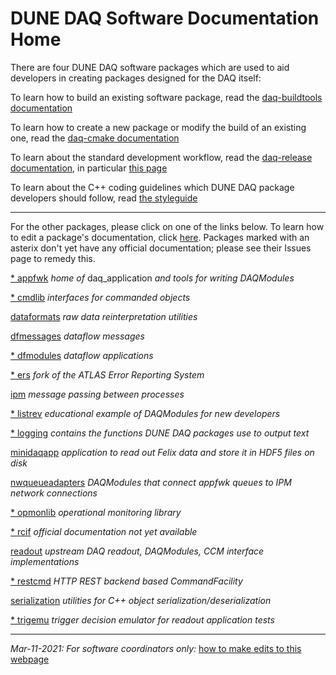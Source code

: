 # DUNE DAQ Software Documentation Home

There are four DUNE DAQ software packages which are used to aid
developers in creating packages designed for the DAQ itself:

To learn how to build an existing software package, read the [daq-buildtools documentation](packages/daq-buildtools/README.md)

To learn how to create a new package or modify the build of an existing one, read the [daq-cmake documentation](packages/daq-cmake/README.md)

To learn about the standard development workflow, read the [daq-release documentation](packages/daq-release/README.md), in particular [this page](https://dune-daq-sw.readthedocs.io/en/latest/packages/daq-release/development_workflow_gitflow/)

To learn about the C++ coding guidelines which DUNE DAQ package developers should follow, read [the styleguide](packages/styleguide/README.md)

--------------

For the other packages, please click on one of the links below. To learn how to edit a package's documentation, click [here](editing_package_documentation.md). Packages marked with an asterix don't yet have any official documentation; please see their Issues page to remedy this. 

[* appfwk](packages/appfwk/README.md) _home of_ daq_application _and tools for writing DAQModules_

[* cmdlib](packages/cmdlib/README.md) _interfaces for commanded objects_

[dataformats](packages/dataformats/README.md) _raw data reinterpretation utilities_

[dfmessages](packages/dfmessages/README.md) _dataflow messages_

[* dfmodules](packages/dfmodules/README.md) _dataflow applications_

[* ers](packages/ers/README.md) _fork of the ATLAS Error Reporting System_

[ipm](packages/ipm/README.md) _message passing between processes_

[* listrev](packages/listrev/README.md) _educational example of DAQModules for new developers_

[* logging](packages/logging/README.md) _contains the functions DUNE DAQ packages use to output text_

[minidaqapp](packages/minidaqapp/README.md) _application to read out Felix data and store it in HDF5 files on disk_

[nwqueueadapters](packages/nwqueueadapters/README.md) _DAQModules that connect appfwk queues to IPM network connections_

[* opmonlib](packages/opmonlib/README.md) _operational monitoring library_

[* rcif](nowhere) _official documentation not yet available_

[readout](packages/readout/README.md) _upstream DAQ readout, DAQModules, CCM interface implementations_

[* restcmd](packages/restcmd/README.md) _HTTP REST backend based CommandFacility_

[serialization](packages/serialization/README.md) _utilities for C++ object serialization/deserialization_

[* trigemu](packages/trigemu/README.md) _trigger decision emulator for readout application tests_

------

_Mar-11-2021: For software coordinators only:_ [how to make edits to this webpage](how_to_make_edits.md)

